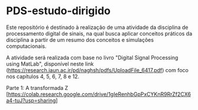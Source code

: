 # PDS-estudo-dirigido

Este repositório é destinado à realização de uma atividade da disciplina de processamento digital de sinais, na qual busca aplicar conceitos práticos da disciplina a partir de um resumo dos
conceitos e simulações computacionais.

A atividade será realizada com base no livro "Digital Signal Processing using MatLab", disponível neste link (https://research.iaun.ac.ir/pd/naghsh/pdfs/UploadFile_6417.pdf) com foco nos capítulos 4, 5, 6, 7, 8 e 12.

Parte 1: A transformada Z [https://colab.research.google.com/drive/1gIeRenhbGpPxCYKnR9RrZf2CX6a4-tuJ?usp=sharing]
